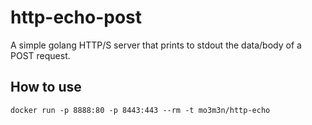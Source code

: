 # http-echo-post

A simple golang HTTP/S server that prints to stdout the data/body of a POST request.

## How to use

    docker run -p 8888:80 -p 8443:443 --rm -t mo3m3n/http-echo

